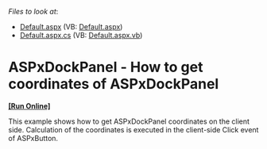 <!-- default file list -->
*Files to look at*:

* [Default.aspx](./CS/WebSite/Default.aspx) (VB: [Default.aspx](./VB/WebSite/Default.aspx))
* [Default.aspx.cs](./CS/WebSite/Default.aspx.cs) (VB: [Default.aspx.vb](./VB/WebSite/Default.aspx.vb))
<!-- default file list end -->
# ASPxDockPanel - How to get coordinates of ASPxDockPanel
<!-- run online -->
**[[Run Online]](https://codecentral.devexpress.com/e4562/)**
<!-- run online end -->


<p>This example shows how to get ASPxDockPanel coordinates on the client side. Calculation of the coordinates is executed in the client-side Click event of ASPxButton.</p>

<br/>


